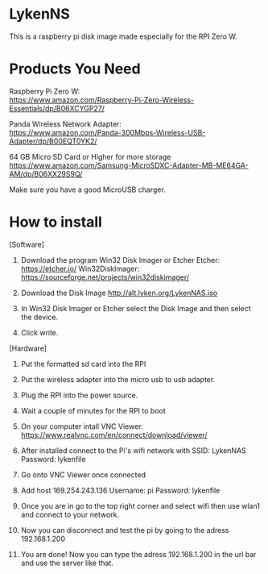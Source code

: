 # LykenNS
This is a raspberry pi disk image made especially for the RPI Zero W.

# Products You Need

Raspberry Pi Zero W:  
https://www.amazon.com/Raspberry-Pi-Zero-Wireless-Essentials/dp/B06XCYGP27/

Panda Wireless Network Adapter:  
https://www.amazon.com/Panda-300Mbps-Wireless-USB-Adapter/dp/B00EQT0YK2/

64 GB Micro SD Card or Higher for more storage
https://www.amazon.com/Samsung-MicroSDXC-Adapter-MB-ME64GA-AM/dp/B06XX29S9Q/

Make sure you have a good MicroUSB charger.

# How to install
[Software]
1. Download the program Win32 Disk Imager or Etcher
Etcher: https://etcher.io/
Win32DiskImager: https://sourceforge.net/projects/win32diskimager/

2. Download the Disk Image http://alt.lyken.org/LykenNAS.iso

3. In Win32 Disk Imager or Etcher select the Disk Image and then select the device.

4. Click write.

[Hardware]

1. Put the formatted sd card into the RPI

2. Put the wireless adapter into the micro usb to usb adapter.

3. Plug the RPI into the power source.

4. Wait a couple of minutes for the RPI to boot

5. On your computer intall VNC Viewer: https://www.realvnc.com/en/connect/download/viewer/

6. After installed connect to the Pi's wifi network with SSID: LykenNAS Password: lykenfile

7. Go onto VNC Viewer once connected

8. Add host 169.254.243.136 Username: pi Password: lykenfile

9. Once you are in go to the top right corner and select wifi then use wlan1 and connect to your network.

10. Now you can disconnect and test the pi by going to the adress 192.168.1.200

11. You are done! Now you can type the adress 192.168.1.200 in the url bar and use the server like that.

